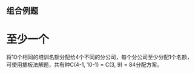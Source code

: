 




## 组合例题

# 至少一个
将10个相同的培训名额分配给4个不同的分公司，每个分公司至少分配1个名额，可使用插板法解题，共有种C(4-1, 10-1) = C(3, 9) = 84分配方案。




